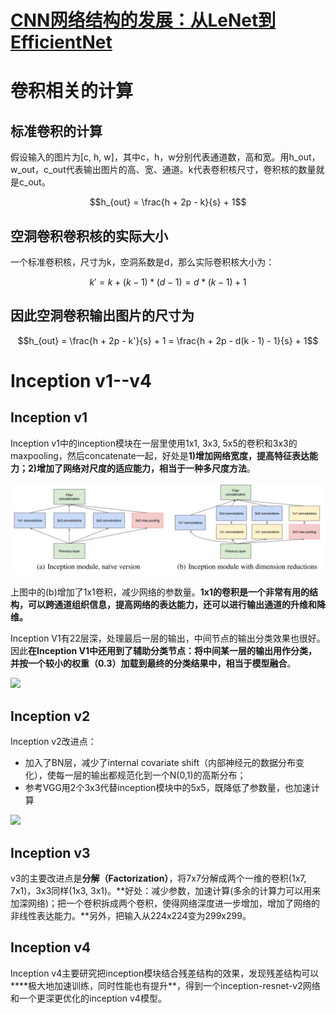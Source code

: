 # [CNN网络结构的发展：从LeNet到EfficientNet](https://mp.weixin.qq.com/s?__biz=MzUxNjcxMjQxNg==&mid=2247489858&idx=1&sn=e4411a314f3001e490cc8933363f37eb&chksm=f9a26bcdced5e2dbc74905ef207f93b7956548e7cb5e22ad843b689a7d2262ed696841d41aca&mpshare=1&scene=1&srcid=&key=4af267131119af88c83424eff678b3d5ae9197400302caa936d4eb44d2184ecf9a676d808ae82f1dcbd0d5b31fd319d6a0f9e554c84693db43bbfe28fe8c265dfa5154e58856c0d213f8f84e7c6e3ea5&ascene=1&uin=MTg4MTg1MDQ4NA%3D%3D&devicetype=Windows+10&version=62060833&lang=zh_CN&pass_ticket=T8aYnQfOGRsIfF8maeg%2FlzAkaeuBj1l8KxDdqP7LgcVemVi34vr%2FTn1mSa6M%2B5gU)

# 卷积相关的计算
## 标准卷积的计算

假设输入的图片为[c, h, w]，其中c，h，w分别代表通道数，高和宽。用h_out，w_out，c_out代表输出图片的高、宽、通道。k代表卷积核尺寸，卷积核的数量就是c_out。

$$h_{out} = \frac{h + 2p - k}{s} + 1$$

## 空洞卷积卷积核的实际大小
一个标准卷积核，尺寸为k，空洞系数是d，那么实际卷积核大小为：

$$k' = k + (k - 1) * (d - 1) = d * (k - 1) + 1$$

## 因此空洞卷积输出图片的尺寸为

$$h_{out} = \frac{h + 2p - k'}{s} + 1 = \frac{h + 2p - d(k - 1) - 1}{s} + 1$$

# Inception v1--v4

## Inception v1

Inception v1中的inception模块在一层里使用1x1, 3x3, 5x5的卷积和3x3的maxpooling，然后concatenate一起，好处是**1)增加网络宽度，提高特征表达能力；2)增加了网络对尺度的适应能力，相当于一种多尺度方法**。

![](https://github.com/Deep-Learning-Studyroom/offer/blob/master/pictures/inception_v1_fig2.png) 

上图中的(b)增加了1x1卷积，减少网络的参数量。**1x1的卷积是一个非常有用的结构，可以跨通道组织信息，提高网络的表达能力，还可以进行输出通道的升维和降维。**

Inception V1有22层深，处理最后一层的输出，中间节点的输出分类效果也很好。因此**在Inception V1中还用到了辅助分类节点：将中间某一层的输出用作分类，并按一个较小的权重（0.3）加载到最终的分类结果中，相当于模型融合**。

![](https://github.com/Deep-Learning-Studyroom/offer/tree/master/pictures/inception_v1_fig2.png)

## Inception v2

Inception v2改进点：
- 加入了BN层，减少了internal covariate shift（内部神经元的数据分布变化），使每一层的输出都规范化到一个N(0,1)的高斯分布；
- 参考VGG用2个3x3代替inception模块中的5x5，既降低了参数量，也加速计算

![](https://github.com/Deep-Learning-Studyroom/offer/tree/master/pictures/inception_v2.png)

## Inception v3

v3的主要改进点是**分解（Factorization）**，将7x7分解成两个一维的卷积(1x7, 7x1)，3x3同样(1x3, 3x1)。**好处：减少参数，加速计算(多余的计算力可以用来加深网络)；把一个卷积拆成两个卷积，使得网络深度进一步增加，增加了网络的非线性表达能力。**另外，把输入从224x224变为299x299。

## Inception v4

Inception v4主要研究把inception模块结合残差结构的效果，发现残差结构可以****极大地加速训练，同时性能也有提升**，得到一个inception-resnet-v2网络和一个更深更优化的inception v4模型。


